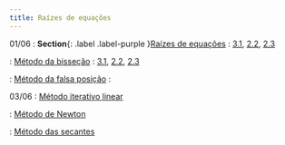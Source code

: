 ```yaml
---
title: Raízes de equações
---
```


01/06
: **Section**{: .label .label-purple }[Raízes de equações](#)
  : [3.1](#), [2.2](#), [2.3](#)

: [Método da bisseção](#)
  : [3.1](#), [2.2](#), [2.3](#)

: [Método da falsa posição](#)
  : 

03/06
: [Método iterativo linear](#)

: [Método de Newton](#)

: [Método das secantes](#)